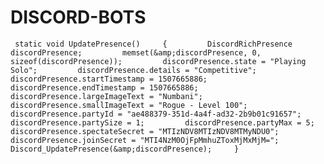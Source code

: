 # DISCORD-BOTS
     static void UpdatePresence()     {         DiscordRichPresence discordPresence;         memset(&amp;discordPresence, 0, sizeof(discordPresence));         discordPresence.state = "Playing Solo";         discordPresence.details = "Competitive";         discordPresence.startTimestamp = 1507665886;         discordPresence.endTimestamp = 1507665886;         discordPresence.largeImageText = "Numbani";         discordPresence.smallImageText = "Rogue - Level 100";         discordPresence.partyId = "ae488379-351d-4a4f-ad32-2b9b01c91657";         discordPresence.partySize = 1;         discordPresence.partyMax = 5;         discordPresence.spectateSecret = "MTIzNDV8MTIzNDV8MTMyNDU0";         discordPresence.joinSecret = "MTI4NzM0OjFpMmhuZToxMjMxMjM=";         Discord_UpdatePresence(&amp;discordPresence);     }

